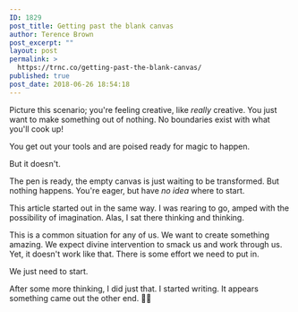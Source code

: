 ```yaml
---
ID: 1829
post_title: Getting past the blank canvas
author: Terence Brown
post_excerpt: ""
layout: post
permalink: >
  https://trnc.co/getting-past-the-blank-canvas/
published: true
post_date: 2018-06-26 18:54:18
---
```

Picture this scenario; you're feeling creative, like <em>really</em> creative. You just want to make something out of nothing. No boundaries exist with what you'll cook up!

You get out your tools and are poised ready for magic to happen.

But it doesn't.

The pen is ready, the empty canvas is just waiting to be transformed. But nothing happens. You're eager, but have <em>no idea</em> where to start.

This article started out in the same way. I was rearing to go, amped with the possibility of imagination. Alas, I sat there thinking and thinking.

This is a common situation for any of us. We want to create something amazing. We expect divine intervention to smack us and work through us. Yet, it doesn't work like that. There is some effort we need to put in.

We just need to start.

After some more thinking, I did just that. I started writing. It appears something came out the other end. &#x1f64c;&#x1f3fb;